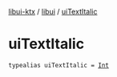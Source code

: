 [libui-ktx](../index.md) / [libui](index.md) / [uiTextItalic](./ui-text-italic.md)

# uiTextItalic

`typealias uiTextItalic = `[`Int`](https://kotlinlang.org/api/latest/jvm/stdlib/kotlin/-int/index.html)